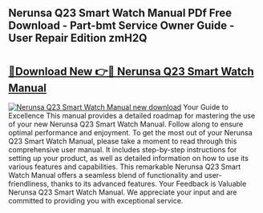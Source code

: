 ## Nerunsa Q23 Smart Watch Manual PDf Free Download - Part-bmt Service Owner Guide - User Repair Edition zmH2Q

# <h2><a href="http://cf29654.oget.top/?id=Nerunsa+Q23+Smart+Watch+Manual">🔗Download New 👉🔴 Nerunsa Q23 Smart Watch Manual</a></h2>

[![Nerunsa Q23 Smart Watch Manual new download](https://i.imgur.com/5g1atiW.png)](http://cf29654.oget.top/?id=Nerunsa+Q23+Smart+Watch+Manual)
Your Guide to Excellence This manual provides a detailed roadmap for mastering the use of your new Nerunsa Q23 Smart Watch Manual. Follow along to ensure optimal performance and enjoyment. To get the most out of your Nerunsa Q23 Smart Watch Manual, please take a moment to read through this comprehensive user manual. It includes step-by-step instructions for setting up your product, as well as detailed information on how to use its various features and capabilities. This remarkable Nerunsa Q23 Smart Watch Manual offers a seamless blend of functionality and user-friendliness, thanks to its advanced features. Your Feedback is Valuable Nerunsa Q23 Smart Watch Manual. We appreciate your input and are committed to providing you with exceptional service.
